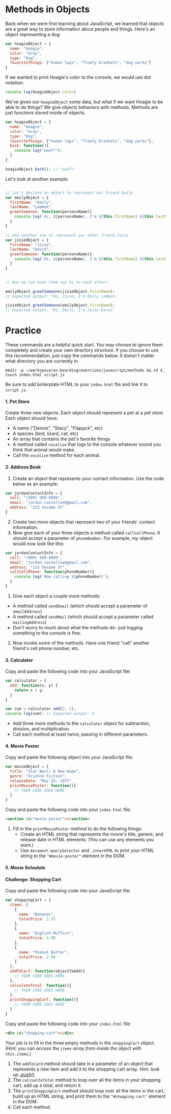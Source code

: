 # Methods in Objects

Back when we were first learning about JavaScript, we learned that objects are a great way to store information about people and things. Here's an object representing a dog:

```js
var hoagieObject = {
  name: "Hoagie",
  color: "Gray",
  type: "Dog",
  favoriteThings: ["human laps", "floofy blankets", "dog parks"]
}
```
If we wanted to print Hoagie's color to the console, we would use dot notation:
```js
console.log(hoagieObject.color)
```
We've given our `hoagieObject` some data, but what if we want Hoagie to be able to *do* things? We give objects behaviors with methods. Methods are just functions stored inside of objects.

```js
var hoagieObject = {
  name: "Hoagie",
  color: "Gray",
  type: "Dog",
  favoriteThings: ["human laps", "floofy blankets", "dog parks"],
  bark: function(){
    console.log("woof!");
  }
}

hoagieObject.bark(); // "woof!"
```

Let's look at another example:
```js

// Let's declare an object to represent our friend Emily
var emilyObject = {
  firstName: "Emily",
  lastName: "Lemmon",
  greetSomeone: function(personsName){
    console.log(`Hi, ${personsName}, I'm ${this.firstName} ${this.lastName}.`);
  }
}

// And another one to represent our other friend Jisie
var jisieObject = {
  firstName: "Jisie",
  lastName: "David",
  greetSomeone: function(personsName){
    console.log(`Hi, ${personsName}, I'm ${this.firstName} ${this.lastName}.`);
  }
}


// Now we can have them say hi to each other!

emilyObject.greetSomeone(jisieObject.firstName);
// Expected output: "Hi, Jisie, I'm Emily Lemmon.

jisieObject.greetSomeone(emilyObject.firstName);
// Expected output: "Hi, Emily, I'm Jisie David.

```

# Practice

These commands are a helpful quick start. You may choose to ignore them completely and create your own directory structure. If you choose to use this recommendation, just copy the commands below. It doesn't matter what directory you are currently in.
```
mkdir -p ~/workspace/on-boarding/exercises/javascript/methods && cd $_
touch index.html script.js
```
Be sure to add boilerplate HTML to your `index.html` file and link it to `script.js`.

#### 1. Pet Store
Create three new objects. Each object should represent a pet at a pet store. Each object should have:
- A name ("Dennis", "Stacy", "Flapjack", etc)
- A species (bird, lizard, cat, etc)
- An array that contains the pet's favorite things
- A method called `vocalize` that logs to the console whatever sound you think that animal would make.
- Call the `vocalize` method for each animal.

#### 2. Address Book
1. Create an object that represents your contact information. Use the code below as an example:
```js
var jordanContactInfo = {
  cell: "(999) 999-9999",
  email: "jordan.castelloe@gmail.com",
  address: "123 Sesame St"
}
```
2. Create two more objects that represent two of your friends' contact information.
1. Now give each of your three objects a method called `callCellPhone`. It should accept a parameter of `phoneNumber`. For example, my object would now look like this: 
```js
var jordanContactInfo = {
  cell: "(999) 999-9999",
  email: "jordan.castelloe@gmail.com",
  address: "123 Sesame St",
  callCellPhone: function(phoneNumber){
    console.log(`Now calling ${phoneNumber}`);
  }
}
```
1. Give each object a couple more methods: 
  - A method called `sendEmail` (which should accept a parameter of `emailAddress`)
  - A method called `sendMail` (which should accept a parameter called `mailingAddress`)
  - Don't worry to much about what the methods do- just logging something to the console is fine.
2. Now invoke some of the methods. Have one friend "call" another friend's cell phone number, etc.

#### 3. Calculator
Copy and paste the following code into your JavaScript file:
```js
var calculator = {
  add: function(x, y) {
    return x + y;
  }
}

var sum = calculator.add(2, 2);
console.log(sum); // Expected output: 4
```
- Add three more methods to the `calculator` object for subtraction, division, and multiplication.
- Call each method at least twice, passing in different parameters.

#### 4. Movie Poster
Copy and paste the following object into your JavaScript file:
```js
var movieObject = {
  title: "Star Wars: A New Hope",
  genre: "Science Fiction",
  releaseDate: "May 25, 1977"
  printMoviePoster: function(){
    // YOUR CODE GOES HERE
  }
}
```
Copy and paste the following code into your `index.html` file:
```html
<section id="movie-poster"></section>
```
1. Fill in the `printMoviePoster` method to do the following things:
    - Create an HTML string that represents the movie's title, genere, and release date in HTML elements. (You can use any elements you want.)
    - Use `document.querySelector` and `.innerHTML` to print your HTML string to the `"#movie-poster"` element in the DOM.
    
#### 5. Movie Schedule



#### Challenge: Shopping Cart

Copy and paste the following code into your JavaScript file: 
```js
var shoppingCart = {
  items: [
    {
      name: "Bananas",
      totalPrice: 2.75
    },
    {
      name: "English Muffins",
      totalPrice: 3.99
    },
    {
      name: "Peanut Butter",
      totalPrice: 2.99
    }
  ],
  addToCart: function(objectToAdd){
    // YOUR CODE GOES HERE
  },
  calculateTotal: function(){
    // YOUR CODE GOES HERE
  },
  printShoppingCart: function(){
    // YOUR CODE GOES HERE
  }
}
```

Copy and paste the following code into your `index.html` file:
```html
<div id="shopping-cart"></div>
```
Your job is to fill in the three empty methods in the `shoppingCart` object. *(Hint: you can access the `items` array from inside the object with `this.items`.)*
1. The `addToCard` method should take in a parameter of an object that represents a new item and add it to the shopping cart array. *Hint: look up [.push()](https://www.w3schools.com/jsref/jsref_push.asp)*
1. The `calcualteTotal` method to loop over all the items in your shopping cart, add up a total, and return it.
1. The `printShoppingCart` method should loop over all the items in the cart, build up an HTML string, and print them to the `"#shopping-cart"` element in the DOM. 
1. Call each method.

